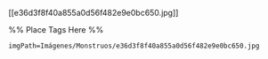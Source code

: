 <span class='gallery-span-info'> [[e36d3f8f40a855a0d56f482e9e0bc650.jpg]] </span>

%% Place Tags Here %%
```gallery-info
imgPath=Imágenes/Monstruos/e36d3f8f40a855a0d56f482e9e0bc650.jpg
```
